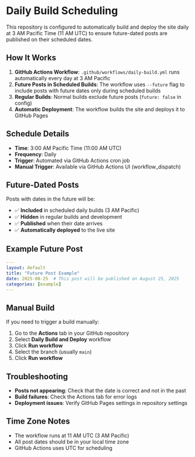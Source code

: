 # Daily Build Scheduling

This repository is configured to automatically build and deploy the site daily at 3 AM Pacific Time (11 AM UTC) to ensure future-dated posts are published on their scheduled dates.

## How It Works

1. **GitHub Actions Workflow**: `.github/workflows/daily-build.yml` runs automatically every day at 3 AM Pacific
2. **Future Posts in Scheduled Builds**: The workflow uses `--future` flag to include posts with future dates only during scheduled builds
3. **Regular Builds**: Normal builds exclude future posts (`future: false` in config)
4. **Automatic Deployment**: The workflow builds the site and deploys it to GitHub Pages

## Schedule Details

- **Time**: 3:00 AM Pacific Time (11:00 AM UTC)
- **Frequency**: Daily
- **Trigger**: Automated via GitHub Actions cron job
- **Manual Trigger**: Available via GitHub Actions UI (workflow_dispatch)

## Future-Dated Posts

Posts with dates in the future will be:
- ✅ **Included** in scheduled daily builds (3 AM Pacific)
- ✅ **Hidden** in regular builds and development
- ✅ **Published** when their date arrives
- ✅ **Automatically deployed** to the live site

## Example Future Post

```yaml
---
layout: default
title: "Future Post Example"
date: 2025-08-25  # This post will be published on August 25, 2025
categories: [example]
---
```

## Manual Build

If you need to trigger a build manually:

1. Go to the **Actions** tab in your GitHub repository
2. Select **Daily Build and Deploy** workflow
3. Click **Run workflow**
4. Select the branch (usually `main`)
5. Click **Run workflow**

## Troubleshooting

- **Posts not appearing**: Check that the date is correct and not in the past
- **Build failures**: Check the Actions tab for error logs
- **Deployment issues**: Verify GitHub Pages settings in repository settings

## Time Zone Notes

- The workflow runs at 11 AM UTC (3 AM Pacific)
- All post dates should be in your local time zone
- GitHub Actions uses UTC for scheduling
